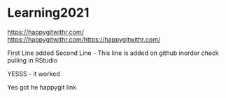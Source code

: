 # Learning2021
https://happygitwithr.com/
https://happygitwithr.com/https://happygitwithr.com/

First Line added
Second Line - This line is added on github inorder check pulling in RStudio

YESSS - it worked

Yes got he happygit link
